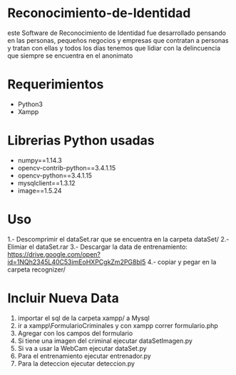 # Reconocimiento-de-Identidad
este Software de Reconocimiento de Identidad fue desarrollado pensando en las personas, pequeños negocios y empresas que contratan a personas y tratan con ellas y todos los días tenemos que lidiar con la delincuencia que siempre se encuentra en el anonimato

# Requerimientos
- Python3
- Xampp

# Librerias Python usadas
- numpy==1.14.3
- opencv-contrib-python==3.4.1.15
- opencv-python==3.4.1.15
- mysqlclient==1.3.12
- image==1.5.24

# Uso

1.- Descomprimir el dataSet.rar que se encuentra en la carpeta dataSet/
2.- Elimiar el dataSet.rar
3.- Descargar la data de entrenamiento: https://drive.google.com/open?id=1NQh2345L40C53imEoHXPCgkZm2PG8bI5
4.- copiar y pegar en la carpeta recognizer/

# Incluir Nueva Data
1. importar el sql de la carpeta xampp/ a Mysql
2. ir a xampp\FormularioCriminales y con xampp correr formulario.php
3. Agregar con los campos del formulario
4. Si tiene una imagen del criminal ejecutar dataSetImagen.py
5. Si va a usar la WebCam ejecutar dataSet.py
6. Para el entrenamiento ejecutar entrenador.py
7. Para la deteccion ejecutar deteccion.py


